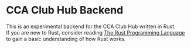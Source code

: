 # CCA Club Hub Backend

This is an experimental backend for the CCA Club Hub written in Rust.  
If you are new to Rust, consider reading [The Rust Programming Language](https://doc.rust-lang.org/book/) to gain a basic understanding of how Rust works.
